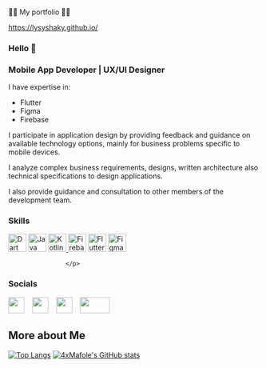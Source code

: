 ###
👨‍💻 My portfolio 👨‍💻

https://lysyshaky.github.io/

### Hello 👋

### Mobile App Developer | UX/UI Designer 

I have expertise in:

- Flutter
- Figma
- Firebase

I participate in application design by providing feedback and guidance on available technology options, mainly for business problems specific to mobile devices. 

I analyze complex business requirements, designs, written architecture also technical specifications to design applications. 

I also provide guidance and consultation to other members of the development team.


### Skills
  <p align="left">
                                <a href="https://dart.dev/" target="_blank" rel="noreferrer"><img src="https://raw.githubusercontent.com/danielcranney/readme-generator/main/public/icons/skills/dart-colored.svg" width="36" height="36" alt="Dart" /></a>
                                <a href="https://www.oracle.com/java/" target="_blank" rel="noreferrer"><img src="https://raw.githubusercontent.com/danielcranney/readme-generator/main/public/icons/skills/java-colored.svg" width="36" height="36" alt="Java" /></a>
                                <a href="https://kotlinlang.org/" target="_blank" rel="noreferrer"><img src="https://user-images.githubusercontent.com/48721796/227723543-9c0aef11-012d-490c-905c-4f8e7484cc98.png" width="36" height="36" alt="Kotlin" />
                                <a href="https://firebase.google.com/" target="_blank" rel="noreferrer"><img src="https://raw.githubusercontent.com/danielcranney/readme-generator/main/public/icons/skills/firebase-colored.svg" width="36" height="36" alt="Firebase" /></a>
                                <a href="https://flutter.dev/" target="_blank" rel="noreferrer"><img src="https://raw.githubusercontent.com/danielcranney/readme-generator/main/public/icons/skills/flutter-colored.svg" width="36" height="36" alt="Flutter" /></a>
                                <a href="https://figma.com/" target="_blank" rel="noreferrer"><img src="https://user-images.githubusercontent.com/48721796/227723454-6454c8c6-493b-4c9e-b412-1d0c86709271.png" width="36" height="36" alt="Figma" /></a>
                 
             
                    </p>
                    
### Socials
                  
                  
<p align="left">  
                      <a href="https://github.com/lysyshaky" target="_blank" rel="noreferrer"><img src="https://raw.githubusercontent.com/danielcranney/readme-generator/main/public/icons/socials/github-dark.svg" width="32" height="32" /></a>&nbsp;&nbsp;&nbsp;
                      <a href="http://www.instagram.com/lysyshaky" target="_blank" rel="noreferrer"><img src="https://raw.githubusercontent.com/danielcranney/readme-generator/main/public/icons/socials/instagram.svg" width="32" height="32" /></a>&nbsp;&nbsp;&nbsp;    
                      <a href="https://www.stackoverflow.com/users/" target="_blank" rel="noreferrer"><img src="https://raw.githubusercontent.com/danielcranney/readme-generator/main/public/icons/socials/stackoverflow.svg" width="32" height="32" /></a>&nbsp;&nbsp;&nbsp;  
             <a href="https://telegram.me/lysyshaky" target="_blank" rel="noreferrer"><img src="https://user-images.githubusercontent.com/48721796/227723220-7318e48b-b166-4675-9900-a6d0069fa6d8.png" width="60" height="32" /></a>&nbsp;&nbsp;&nbsp;  
  



    
More about Me
---
[![Top Langs](https://github-readme-stats.vercel.app/api/top-langs/?username=lysyshaky&layout=compact&langs_count=8)](https://github.com/anuraghazra/github-readme-stats)
  [![4xMafole's GitHub stats](https://github-readme-stats.vercel.app/api?username=lysyshaky&show_icons=true)](https://github.com/anuraghazra/github-readme-stats)  

